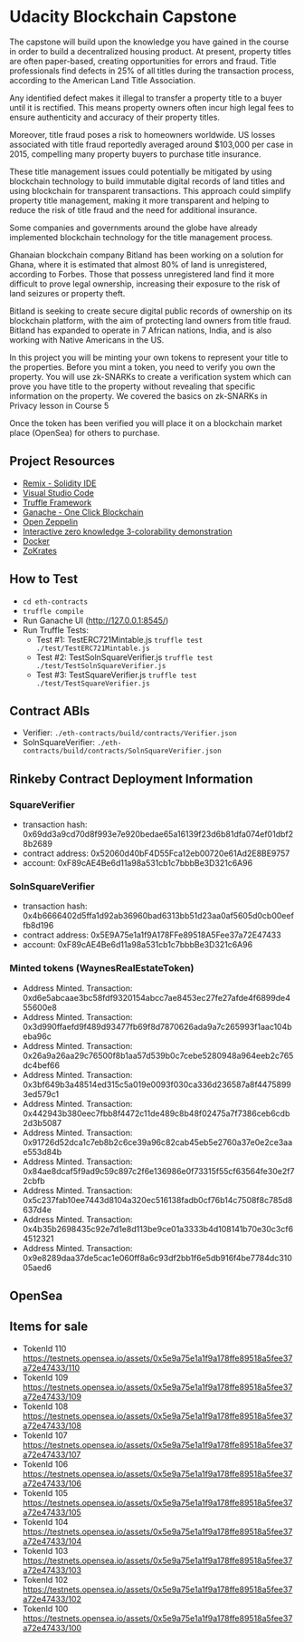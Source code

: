 # Udacity Blockchain Capstone

The capstone will build upon the knowledge you have gained in the course in order to build a decentralized housing product.
At present, property titles are often paper-based, creating opportunities for errors and fraud. Title professionals find defects in 25% of all titles during the transaction process, according to the American Land Title Association.

Any identified defect makes it illegal to transfer a property title to a buyer until it is rectified. This means property owners often incur high legal fees to ensure authenticity and accuracy of their property titles.

Moreover, title fraud poses a risk to homeowners worldwide. US losses associated with title fraud reportedly averaged around $103,000 per case in 2015, compelling many property buyers to purchase title insurance.

These title management issues could potentially be mitigated by using blockchain technology to build immutable digital records of land titles and using blockchain for transparent transactions. This approach could simplify property title management, making it more transparent and helping to reduce the risk of title fraud and the need for additional insurance.

Some companies and governments around the globe have already implemented blockchain technology for the title management process.

Ghanaian blockchain company Bitland has been working on a solution for Ghana, where it is estimated that almost 80% of land is unregistered, according to Forbes. Those that possess unregistered land find it more difficult to prove legal ownership, increasing their exposure to the risk of land seizures or property theft.

Bitland is seeking to create secure digital public records of ownership on its blockchain platform, with the aim of protecting land owners from title fraud. Bitland has expanded to operate in 7 African nations, India, and is also working with Native Americans in the US.

In this project you will be minting your own tokens to represent your title to the properties. Before you mint a token, you need to verify you own the property. You will use zk-SNARKs to create a verification system which can prove you have title to the property without revealing that specific information on the property. We covered the basics on zk-SNARKs in Privacy lesson in Course 5

Once the token has been verified you will place it on a blockchain market place (OpenSea) for others to purchase.

## Project Resources

* [Remix - Solidity IDE](https://remix.ethereum.org/)
* [Visual Studio Code](https://code.visualstudio.com/)
* [Truffle Framework](https://truffleframework.com/)
* [Ganache - One Click Blockchain](https://truffleframework.com/ganache)
* [Open Zeppelin ](https://openzeppelin.org/)
* [Interactive zero knowledge 3-colorability demonstration](http://web.mit.edu/~ezyang/Public/graph/svg.html)
* [Docker](https://docs.docker.com/install/)
* [ZoKrates](https://github.com/Zokrates/ZoKrates)

## How to Test
- `cd eth-contracts`
- `truffle compile`
- Run Ganache UI (http://127.0.0.1:8545/)
- Run Truffle Tests:
     - Test #1: TestERC721Mintable.js
     `truffle test ./test/TestERC721Mintable.js`
     - Test #2: TestSolnSquareVerifier.js
     `truffle test ./test/TestSolnSquareVerifier.js`
     - Test #3: TestSquareVerifier.js
     `truffle test ./test/TestSquareVerifier.js`

## Contract ABIs
- Verifier: `./eth-contracts/build/contracts/Verifier.json`
- SolnSquareVerifier: `./eth-contracts/build/contracts/SolnSquareVerifier.json`

## Rinkeby Contract Deployment Information

### SquareVerifier
- transaction hash:    0x69dd3a9cd70d8f993e7e920bedae65a16139f23d6b81dfa074ef01dbf28b2689
- contract address:    0x52060d40bF4D55Fca12eb00720e61Ad2E8BE9757
- account:             0xF89cAE4Be6d11a98a531cb1c7bbbBe3D321c6A96

### SolnSquareVerifier
- transaction hash:    0x4b6666402d5ffa1d92ab36960bad6313bb51d23aa0af5605d0cb00eeffb8d196
- contract address:    0x5E9A75e1a1f9A178FFe89518A5Fee37a72E47433
- account:             0xF89cAE4Be6d11a98a531cb1c7bbbBe3D321c6A96

### Minted tokens (WaynesRealEstateToken)

- Address Minted. Transaction: 0xd6e5abcaae3bc58fdf9320154abcc7ae8453ec27fe27afde4f6899de455600e8
- Address Minted. Transaction: 0x3d990ffaefd9f489d93477fb69f8d7870626ada9a7c265993f1aac104beba96c
- Address Minted. Transaction: 0x26a9a26aa29c76500f8b1aa57d539b0c7cebe5280948a964eeb2c765dc4bef66
- Address Minted. Transaction: 0x3bf649b3a48514ed315c5a019e0093f030ca336d236587a8f44758993ed579c1
- Address Minted. Transaction: 0x442943b380eec7fbb8f4472c11de489c8b48f02475a7f7386ceb6cdb2d3b5087
- Address Minted. Transaction: 0x91726d52dca1c7eb8b2c6ce39a96c82cab45eb5e2760a37e0e2ce3aae553d84b
- Address Minted. Transaction: 0x84ae8dcaf5f9ad9c59c897c2f6e136986e0f73315f55cf63564fe30e2f72cbfb
- Address Minted. Transaction: 0x5c237fab10ee7443d8104a320ec516138fadb0cf76b14c7508f8c785d8637d4e
- Address Minted. Transaction: 0x4b35b2698435c92e7d1e8d113be9ce01a3333b4d108141b70e30c3cf64512321
- Address Minted. Transaction: 0x9e8289daa37de5cac1e060ff8a6c93df2bb1f6e5db916f4be7784dc31005aed6

## OpenSea

## Items for sale
- TokenId 110  https://testnets.opensea.io/assets/0x5e9a75e1a1f9a178ffe89518a5fee37a72e47433/110
- TokenId 109  https://testnets.opensea.io/assets/0x5e9a75e1a1f9a178ffe89518a5fee37a72e47433/109
- TokenId 108  https://testnets.opensea.io/assets/0x5e9a75e1a1f9a178ffe89518a5fee37a72e47433/108
- TokenId 107  https://testnets.opensea.io/assets/0x5e9a75e1a1f9a178ffe89518a5fee37a72e47433/107
- TokenId 106  https://testnets.opensea.io/assets/0x5e9a75e1a1f9a178ffe89518a5fee37a72e47433/106
- TokenId 105  https://testnets.opensea.io/assets/0x5e9a75e1a1f9a178ffe89518a5fee37a72e47433/105
- TokenId 104  https://testnets.opensea.io/assets/0x5e9a75e1a1f9a178ffe89518a5fee37a72e47433/104
- TokenId 103  https://testnets.opensea.io/assets/0x5e9a75e1a1f9a178ffe89518a5fee37a72e47433/103
- TokenId 102  https://testnets.opensea.io/assets/0x5e9a75e1a1f9a178ffe89518a5fee37a72e47433/102
- TokenId 100  https://testnets.opensea.io/assets/0x5e9a75e1a1f9a178ffe89518a5fee37a72e47433/100
